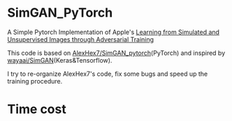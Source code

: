 # SimGAN_PyTorch
A Simple Pytorch Implementation of Apple's [Learning from Simulated and Unsupervised Images through Adversarial Training](https://arxiv.org/abs/1612.07828)

This code is based on [AlexHex7/SimGAN_pytorch](https://github.com/AlexHex7/SimGAN_pytorch)(PyTorch) and inspired by [wayaai/SimGAN](https://github.com/wayaai/SimGAN)(Keras&Tensorflow).

I try to re-organize AlexHex7's code, fix some bugs and speed up the training procedure.

# Time cost
